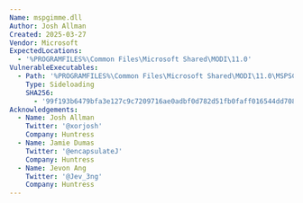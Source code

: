 ```yaml
---
Name: mspgimme.dll
Author: Josh Allman
Created: 2025-03-27
Vendor: Microsoft
ExpectedLocations:
  - '%PROGRAMFILES%\Common Files\Microsoft Shared\MODI\11.0'
VulnerableExecutables:
  - Path: '%PROGRAMFILES%\Common Files\Microsoft Shared\MODI\11.0\MSPSCAN.EXE'
    Type: Sideloading
    SHA256:
      - '99f193b6479bfa3e127c9c7209716ae0adbf0d782d51fb0faff016544dd70819'
Acknowledgements:
  - Name: Josh Allman
    Twitter: '@xorjosh'
    Company: Huntress
  - Name: Jamie Dumas
    Twitter: '@encapsulateJ'
    Company: Huntress
  - Name: Jevon Ang
    Twitter: '@Jev_3ng'
    Company: Huntress
---
```


